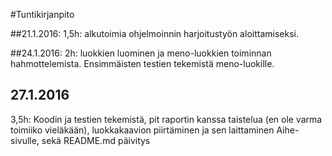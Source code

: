 #Tuntikirjanpito

##21.1.2016:
1,5h: alkutoimia ohjelmoinnin harjoitustyön aloittamiseksi.

##24.1.2016:
2h: luokkien luominen ja meno-luokkien toiminnan hahmottelemista. Ensimmäisten testien tekemistä meno-luokille.

## 27.1.2016
3,5h: Koodin ja testien tekemistä, pit raportin kanssa taistelua (en ole varma toimiiko vieläkään), luokkakaavion piirtäminen ja sen laittaminen Aihe-sivulle, sekä README.md päivitys
